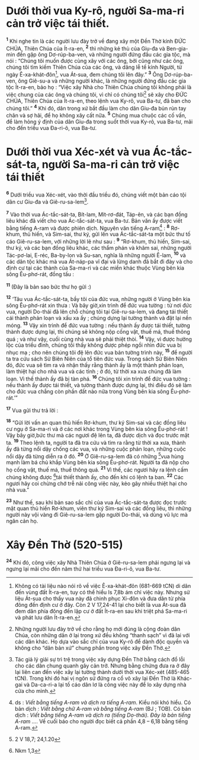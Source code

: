 # Dưới thời vua Ky-rô, người Sa-ma-ri cản trở việc tái thiết.
<sup><b>1</b></sup> Khi nghe tin là các người lưu đày trở về đang xây một Đền Thờ kính ĐỨC CHÚA, Thiên Chúa của Ít-ra-en, <sup><b>2</b></sup> thì những kẻ thù của Giu-đa và Ben-gia-min đến gặp ông Dơ-rúp-ba-ven, và những người đứng đầu các gia tộc, mà nói : “Chúng tôi muốn được cùng xây với các ông, bởi cũng như các ông, chúng tôi tìm kiếm Thiên Chúa của các ông, và dâng lễ tế kính Người, từ ngày Ê-xa-khát-đôn[^1], vua Át-sua, đem chúng tôi lên đây.” <sup><b>3</b></sup> Ông Dơ-rúp-ba-ven, ông Giê-su-a và những người khác, là những người đứng đầu các gia tộc Ít-ra-en, bảo họ : “Việc xây Nhà cho Thiên Chúa chúng tôi không phải là việc chung của các ông và chúng tôi, vì chỉ có chúng tôi[^2] sẽ xây cho ĐỨC CHÚA, Thiên Chúa của Ít-ra-en, theo lệnh vua Ky-rô, vua Ba-tư, đã ban cho chúng tôi.” <sup><b>4</b></sup> Khi đó, dân trong xứ bắt đầu làm cho dân Giu-đa bủn rủn tay chân và sợ hãi, để họ không xây cất nữa. <sup><b>5</b></sup> Chúng mua chuộc các cố vấn, để làm hỏng ý định của dân Giu-đa trong suốt thời vua Ky-rô, vua Ba-tư, mãi cho đến triều vua Đa-ri-ô, vua Ba-tư.

# Dưới thời vua Xéc-xét và vua Ác-tắc-sát-ta, người Sa-ma-ri cản trở việc tái thiết
<sup><b>6</b></sup> Dưới triều vua Xéc-xét, vào thời đầu triều đó, chúng viết một bản cáo tội dân cư Giu-đa và Giê-ru-sa-lem[^3].

<sup><b>7</b></sup> Vào thời vua Ác-tắc-sát-ta, Bít-lam, Mít-rơ-đát, Táp-ên, và các bạn đồng liêu khác đã viết cho vua Ác-tắc-sát-ta, vua Ba-tư. Bản văn ấy được viết bằng tiếng A-ram và được phiên dịch. Nguyên văn tiếng A-ram[^4] : <sup><b>8</b></sup> Rơ-khum, thủ hiến, và Sim-sai, thư ký, gửi lên vua Ác-tắc-sát-ta một bức thư tố cáo Giê-ru-sa-lem, với những lời lẽ như sau : <sup><b>9</b></sup> “Rơ-khum, thủ hiến, Sim-sai, thư ký, và các bạn đồng liêu khác, các thẩm phán và khâm sai, những người Tác-pơ-lai, E-réc, Ba-by-lon và Su-san, nghĩa là những người Ê-lam, <sup><b>10</b></sup> và các dân tộc khác mà vua Át-náp-pa vĩ đại và lừng danh đã bắt đi đày và cho định cư tại các thành của Sa-ma-ri và các miền khác thuộc Vùng bên kia sông Êu-phơ-rát, đồng tấu :

<sup><b>11</b></sup> (Đây là bản sao bức thư họ gửi :)

<sup><b>12</b></sup> ‘Tâu vua Ác-tắc-sát-ta, bầy tôi của đức vua, những người ở Vùng bên kia sông Êu-phơ-rát xin thưa : Và bây giờ,xin trình để đức vua tường : từ nơi đức vua, người Do-thái đã lên chỗ chúng tôi tại Giê-ru-sa-lem, và đang tái thiết cái thành phản loạn và xấu xa ấy ; chúng dựng lại tường thành và đặt lại nền móng. <sup><b>13</b></sup> Vậy xin trình để đức vua tường : nếu thành ấy được tái thiết, tường thành được dựng lại, thì chúng sẽ không nộp cống vật, thuế má, thuế thông quá ; và như vậy, cuối cùng nhà vua sẽ phải thiệt thòi. <sup><b>14</b></sup> Vậy, vì được hưởng lộc của triều đình, chúng tôi thấy không được phép ngồi nhìn đức vua bị nhục mạ ; cho nên chúng tôi đệ lên đức vua bản tường trình này, <sup><b>15</b></sup> để người ta tra cứu sách Sử Biên Niên của tổ tiên đức vua. Trong sách Sử Biên Niên đó, đức vua sẽ tìm ra và nhận thấy rằng thành ấy là một thành phản loạn, làm thiệt hại cho nhà vua và các tỉnh ; ở đó, từ thời xa xưa chúng đã làm loạn. Vì thế thành ấy đã bị tàn phá. <sup><b>16</b></sup> Chúng tôi xin trình để đức vua tường : nếu thành ấy được tái thiết, và tường thành được dựng lại, thì điều đó sẽ làm cho đức vua chẳng còn phần đất nào nữa trong Vùng bên kia sông Êu-phơ-rát.’”

<sup><b>17</b></sup> Vua gửi thư trả lời :

<sup><b>18</b></sup> “Gửi lời vấn an quan thủ hiến Rơ-khum, thư ký Sim-sai và các đồng liêu cư ngụ ở Sa-ma-ri và ở các nơi khác trong Vùng bên kia sông Êu-phơ-rát ! Vậy bây giờ,bức thư mà các ngươi đệ lên ta, đã được dịch và đọc trước mặt ta. <sup><b>19</b></sup> Theo lệnh ta, người ta đã tra cứu và tìm ra rằng từ thời xa xưa, thành ấy đã từng nổi dậy chống các vua, và những cuộc phản loạn, những cuộc nổi dậy đã từng diễn ra ở đó. <sup><b>20</b></sup> Ở Giê-ru-sa-lem đã có những [^1*]vua hùng mạnh làm bá chủ khắp Vùng bên kia sông Êu-phơ-rát. Người ta đã nộp cho họ cống vật, thuế má, thuế thông quá. <sup><b>21</b></sup> Vì thế, các ngươi hãy ra lệnh cấm chúng không được [^2*]tái thiết thành ấy, cho đến khi có lệnh ta ban. <sup><b>22</b></sup> Các ngươi hãy coi chừng chớ trễ nải công việc này, kẻo gây nhiều thiệt hại cho nhà vua.”

<sup><b>23</b></sup> Như thế, sau khi bản sao sắc chỉ của vua Ác-tắc-sát-ta được đọc trước mặt quan thủ hiến Rơ-khum, viên thư ký Sim-sai và các đồng liêu, thì những người này vội vàng đi Giê-ru-sa-lem gặp người Do-thái, và dùng vũ lực mà ngăn cản họ.

# Xây Đền Thờ (520-515)
<sup><b>24</b></sup> Khi đó, công việc xây Nhà Thiên Chúa ở Giê-ru-sa-lem phải ngưng lại và ngưng lại mãi cho đến năm thứ hai triều vua Đa-ri-ô, vua Ba-tư.

[^1]: Không có tài liệu nào nói rõ về việc Ê-xa-khát-đôn (681-669 tCN) di dân đến vùng đất Ít-ra-en, tuy có thể hiểu Is 7,8b ám chỉ việc này. Nhưng sử liệu Át-sua cho thấy vua này đã chinh phục Xi-đôn và đưa dân từ phía đông đến định cư ở đây. Còn 2 V 17,24-41 lại cho biết là vua Át-sua đã đem dân phía đông đến lập cư ở đất Ít-ra-en sau khi triệt phá Sa-ma-ri và phát lưu dân Ít-ra-en.
[^2]: Những người lưu đày trở về cho rằng họ mới đúng là cộng đoàn dân Chúa, còn những dân ở lại trong xứ đều không “thanh sạch” vì đã lai với các dân khác. Họ dựa vào sắc chỉ của vua Ky-rô để dành độc quyền và không cho “dân bản xứ” chung phần trong việc xây Đền Thờ.
[^3]: Tác giả lý giải sự trì trệ trong việc xây dựng Đền Thờ bằng cách đổ lỗi cho các dân chung quanh gây cản trở. Nhưng bằng chứng đưa ra ở đây lại liên can đến việc xây lại tường thành dưới thời vua Xéc-xét (485-465 tCN). Trong khi đó hai vị ngôn sứ đứng ra cổ võ xây lại Đền Thờ là Khác-gai và Da-ca-ri-a lại tố cáo dân lơ là công việc này để lo xây dựng nhà cửa cho mình.
[^4]: ds : <i>Viết bằng tiếng A-ram và dịch ra tiếng A-ram</i>. Kiểu nói khó hiểu. Có bản dịch : <i>Viết bằng chữ A-ram và bằng tiếng A-ram</i> (BJ ; TOB). Có bản dịch : <i>Viết bằng tiếng A-ram và dịch ra (tiếng Do-thái). Đây là bản tiếng A-ram ...</i>. Vế cuối báo cho người đọc biết cả phần 4,8 – 6,18 bằng tiếng A-ram.
[^1*]: 2 V 18,7; 24,1.20
[^2*]: Nkm 1,3
